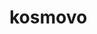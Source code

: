 # kosmovo
<!-- 
IMPORT FROM CSV FILE

LOAD DATA INFILE 'C:/Users/isakp/Downloads/questions.csv' 
INTO TABLE question 
FIELDS TERMINATED BY ',' 
ENCLOSED BY ''
LINES TERMINATED BY '\n'
IGNORE 1 ROWS
(`qString`, `lat`, `long`, `alt1`, `alt2`, `alt3`, `alt4`, `score`);





SET max login to 1
input email, check for @
back knapp från register
popup
fixa till header i game page

begränsa username till 1 pers 
Flytta kampanjrelaterade frågor till FP och SP


Padding på kosmovo 2020
kärlek till kanpparna. Bort med styling och gölr dem square med lite radius


<?php
    function connectDB() {
        return new PDO('mysql:host=10.209.2.88;dbname=244339-kosmovo2020', '244339_wa17534', 'kosmovo2020');
    }
?>

SELECT COUNT(score) AS score FROM (
    SELECT userplayed.qId, userplayed.userId, userplayed.correct, user.userName, question.score
    FROM userplayed
    INNER JOIN user ON userplayed.userId=user.userId
    INNER JOIN question ON userplayed.qId=question.qId
    WHERE correct = "1" AND userName = "?"
    ) AS tmp
-->

